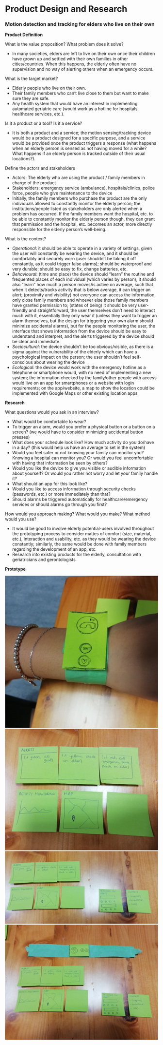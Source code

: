 # Product Design and Research

### Motion detection and tracking for elders who live on their own
  
  
**Product Definition**  
  
What is the value proposition? What problem does it solve?  
* In many societies, elders are left to live on their own once their children have grown up and settled with their own families in other cities/countries. When this happens, the elderly often have no supervision and no way of alerting others when an emergency occurs.  
  
What is the target market?  
* Elderly people who live on their own.  
* Their family members who can’t live close to them but want to make sure they are safe.  
* Any health system that would have an interest in implementing automated geriatric care (would work as a hotline for hospitals, healthcare services, etc.).  

Is it a product or a tool? Is it a service?  
* It is both a product and a service; the motion sensing/tracking device would be a product designed for a specific purpose, and a service would be provided once the product triggers a response (what happens when an elderly person is sensed as not having moved for a while? What happens if an elderly person is tracked outside of their usual locations?).  
  
Define the actors and stakeholders  
* Actors: The elderly who are using the product / family members in charge of the product
* Stakeholders: emergency service (ambulance), hospitals/clinics, police force, people who give maintenance to the device
* Initially, the family members who purchase the product are the only individuals allowed to constantly monitor the elderly person; the institutions/people listed as stakeholders are only alerted when a problem has occurred. If the family members want the hospital, etc. to be able to constantly monitor the elderly person though, they can grant that permission and the hospital, etc. becomes an actor, more directly responsible for the elderly person’s well-being.
  
What is the context?   
* *Operational*: it should be able to operate in a variety of settings, given the user will constantly be wearing the device, and it should be comfortably and securely worn (user shouldn’t be taking it off constantly, as it could trigger false alarms); should be waterproof and very durable; should be easy to fix, change batteries, etc.
* *Behavioural*: (time and place) the device should “learn” the routine and frequented places of each individual (which varies by person); it should also “learn” how much a person moves/is active on average, such that when it detects/tracks activity that is below average, it can trigger an alert; (proximity and visibility) not everyone can access the information, only close family members and whoever else those family members have granted permission to; (states of being) it should be very user-friendly and straightforward, the user themselves don’t need to interact much with it, essentially they only wear it (unless they want to trigger an alarm themselves, but the design for triggering your own alarm should minimize accidental alarms), but for the people monitoring the user, the interface that shows information from the device should be easy to understand and interpret, and the alerts triggered by the device should be clear and immediate.
*	*Sociocultural*: the device shouldn’t be too obvious/visible, as there is a sigma against the vulnerability of the elderly which can have a psychological impact on the person; the user shouldn’t feel self-conscious about wearing the device
*	*Ecological*: the device would work with the emergency hotline as a telephone or smartphone would, with no need of implementing a new system; the information checked by the family/other people with access would live on an app for smartphones or a website with login requirements; on the app/website, a map to show the location could be implemented with Google Maps or other existing location apps
  
**Research**
  
What questions would you ask in an interview?  
* What would be comfortable to wear?
* To trigger an alarm, would you prefer a physical button or a button on a screen? (we would have to consider minimizing accidental button presses)
*	What does your schedule look like? How much activity do you do/have in a day? (this would help us have an average to set in the system)
*	Would you feel safer or not  knowing your family can monitor you? Knowing a hospital can monitor you? Or would you feel uncomfortable with having that information be seen by others?
*	Would you like the device to give you visible or audible information about yourself? Or would you rather not worry and let your family handle it?
*	What should an app for this look like?
*	Would you like to access information through security checks (passwords, etc.) or more immediately than that?
*	Should alarms be triggered automatically for healthcare/emergency services or should alarms go through you first?
  
How would you approach making? What would you make? What method would you use?
*	It would be good to involve elderly potential-users involved throughout the prototyping process to consider mattes of comfort (size, material, etc.), interaction and usability, etc. as they would be wearing the device constantly; similarly, the same would be done with family members regarding the development of an app, etc.
*	Research into existing products for the elderly, consultation with geriatricians and gerontologists  
  
**Prototype**
 
![img1](https://github.com/marialauramirabelli/Network-Everything/blob/master/Product-Design-%26-Research/Images/device.jpg)  
![img2](https://github.com/marialauramirabelli/Network-Everything/blob/master/Product-Design-%26-Research/Images/app.jpg)  
![img3](https://github.com/marialauramirabelli/Network-Everything/blob/master/Product-Design-%26-Research/Images/app2.jpg)  
![img4](https://github.com/marialauramirabelli/Network-Everything/blob/master/Product-Design-%26-Research/Images/all.jpg)


